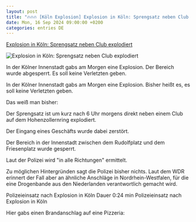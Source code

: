 ```yaml
---
layout: post
title: "🔥🔥🔥 [Köln Explosion] Explosion in Köln: Sprengsatz neben Club explodiert"
date: Mon, 16 Sep 2024 09:00:00 +0200
categories: entries DE
---
```

[Explosion in Köln: Sprengsatz neben Club explodiert](https://www.dasding.de/newszone/koeln-explosion-innenstadt-club-polizei-100.html)

![Explosion in Köln: Sprengsatz neben Club explodiert](https://www.dasding.de/newszone/1726476888502%2Ckoeln-explosion-100~_v-16x9@2dL_-6c42aff4e68b43c7868c3240d3ebfa29867457da.jpg)

In der Kölner Innenstadt gabs am Morgen eine Explosion. Der Bereich wurde abgesperrt. Es soll keine Verletzten geben.

In der Kölner Innenstadt gabs am Morgen eine Explosion. Bisher heißt es, es soll keine Verletzten geben.

Das weiß man bisher:



Der Sprengsatz ist um kurz nach 6 Uhr morgens direkt neben einem Club auf dem Hohenzollernring explodiert.

Der Eingang eines Geschäfts wurde dabei zerstört.

Der Bereich in der Innenstadt zwischen dem Rudolfplatz und dem Friesenplatz wurde gesperrt.

Laut der Polizei wird "in alle Richtungen" ermittelt.

Zu möglichen Hintergründen sagt die Polizei bisher nichts. Laut dem WDR erinnert der Fall aber an ähnliche Anschläge in Nordrhein-Westfalen, für die eine Drogenbande aus den Niederlanden verantwortlich gemacht wird.

Polizeieinsatz nach Explosion in Köln Dauer 0:24 min Polizeieinsatz nach Explosion in Köln

Hier gabs einen Brandanschlag auf eine Pizzeria:

